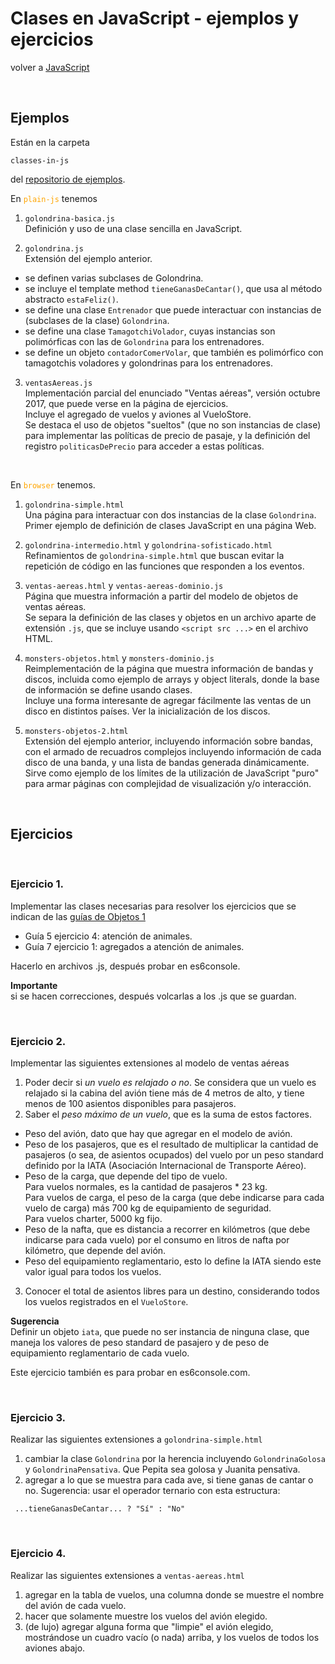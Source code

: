 # Clases en JavaScript - ejemplos y ejercicios

volver a [JavaScript](./javascript-intro.md)

<br/>

## Ejemplos
Están en la carpeta 
```
classes-in-js
```
del [repositorio de ejemplos](https://github.com/obj2-material/javascript-dom).

En <span style="color: orange">`plain-js`</span> tenemos
1. `golondrina-basica.js`   
  Definición y uso de una clase sencilla en JavaScript.

2. `golondrina.js`  
  Extensión del ejemplo anterior. 
  - se definen varias subclases de Golondrina.
  - se incluye el template method `tieneGanasDeCantar()`, que usa al método abstracto `estaFeliz()`.
  - se define una clase `Entrenador` que puede interactuar con instancias de (subclases de la clase) `Golondrina`.
  - se define una clase `TamagotchiVolador`, cuyas instancias son polimórficas con las de `Golondrina` para los entrenadores.
  - se define un objeto `contadorComerVolar`, que también es polimórfico con tamagotchis voladores y golondrinas para los entrenadores.  
  <p></p>

3. `ventasAereas.js`  
  Implementación parcial del enunciado "Ventas aéreas", versión octubre 2017, que puede verse en la página de ejercicios.  
  Incluye el agregado de vuelos y aviones al VueloStore.  
  Se destaca el uso de objetos "sueltos" (que no son instancias de clase) para implementar las políticas de precio de pasaje, y la definición del registro `politicasDePrecio` para acceder a estas políticas.

<br/>

En <span style="color: orange">`browser`</span> tenemos.
1. `golondrina-simple.html`  
  Una página para interactuar con dos instancias de la clase `Golondrina`.  
  Primer ejemplo de definición de clases JavaScript en una página Web.

2. `golondrina-intermedio.html` y `golondrina-sofisticado.html`  
  Refinamientos de `golondrina-simple.html` que buscan evitar la repetición de código en las funciones que responden a los eventos.

3. `ventas-aereas.html` y `ventas-aereas-dominio.js`  
  Página que muestra información a partir del modelo de objetos de ventas aéreas.  
  Se separa la definición de las clases y objetos en un archivo aparte de extensión `.js`, que se incluye usando `<script src ...>` en el archivo HTML.

4. `monsters-objetos.html` y `monsters-dominio.js`  
  Reimplementación de la página que muestra información de bandas y discos, incluida como ejemplo de arrays y object literals, donde la base de información se define usando clases.  
  Incluye una forma interesante de agregar fácilmente las ventas de un disco en distintos países. Ver la inicialización de los discos.

5. `monsters-objetos-2.html`  
  Extensión del ejemplo anterior, incluyendo información sobre bandas, con el armado de recuadros complejos incluyendo información de cada disco de una banda, y una lista de bandas generada dinámicamente.  
  Sirve como ejemplo de los límites de la utilización de JavaScript "puro" para armar páginas con complejidad de visualización y/o interacción.

<br/>

## Ejercicios

<br/>

### Ejercicio 1. 
Implementar las clases necesarias para resolver los ejercicios que se indican de las [guías de Objetos 1](https://objetos1wollokunq.gitlab.io/material/#guides)  
- Guía 5 ejercicio 4: atención de animales.
- Guía 7 ejercicio 1: agregados a atención de animales.

Hacerlo en archivos .js, después probar en es6console.  

**Importante**  
si se hacen correcciones, después volcarlas a los .js que se guardan.

<br/>

### Ejercicio 2.
Implementar las siguientes extensiones al modelo de ventas aéreas

1. Poder decir si *un vuelo es relajado o no*. Se considera que un vuelo es relajado si la cabina del avión tiene más de 4 metros de alto, y tiene menos de 100 asientos disponibles para pasajeros.  
2. Saber el *peso máximo de un vuelo*, que es la suma de estos factores.
  - Peso del avión, dato que hay que agregar en el modelo de avión.
  - Peso de los pasajeros, que es el resultado de multiplicar la cantidad de pasajeros (o sea, de asientos ocupados) del vuelo por un peso standard definido por la IATA (Asociación Internacional de Transporte Aéreo).
  - Peso de la carga, que depende del tipo de vuelo.  
    Para vuelos normales, es la cantidad de pasajeros * 23 kg.  
    Para vuelos de carga, el peso de la carga (que debe indicarse para cada vuelo de carga) más 700 kg de equipamiento de seguridad.  
    Para vuelos charter, 5000 kg fijo.
  - Peso de la nafta, que es distancia a recorrer en kilómetros (que debe indicarse para cada vuelo) por el consumo en litros de nafta por kilómetro, que depende del avión.
  - Peso del equipamiento reglamentario, esto lo define la IATA siendo este valor igual para todos los vuelos.
3. Conocer el total de asientos libres para un destino, considerando todos los vuelos registrados en el `VueloStore`.

**Sugerencia**  
Definir un objeto `iata`, que puede no ser instancia de ninguna clase, que maneja los valores de peso standard de pasajero y de peso de equipamiento reglamentario de cada vuelo.

Este ejercicio también es para probar en es6console.com.

<br/>

### Ejercicio 3.
Realizar las siguientes extensiones a `golondrina-simple.html`

1. cambiar la clase `Golondrina` por la herencia incluyendo `GolondrinaGolosa` y `GolondrinaPensativa`. Que Pepita sea golosa y Juanita pensativa.
2. agregar a lo que se muestra para cada ave, si tiene ganas de cantar o no. Sugerencia: usar el operador ternario con esta estructura:  
```
 ...tieneGanasDeCantar... ? "Sí" : "No"
```

<br/>

### Ejercicio 4.
Realizar las siguientes extensiones a `ventas-aereas.html`

1. agregar en la tabla de vuelos, una columna donde se muestre el nombre del avión de cada vuelo.
2. hacer que solamente muestre los vuelos del avión elegido.
3. (de lujo) agregar alguna forma que "limpie" el avión elegido, mostrándose un cuadro vacío (o nada) arriba, y los vuelos de todos los aviones abajo.
